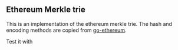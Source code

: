 ## Ethereum Merkle trie

This is an implementation of the ethereum merkle trie. The hash and encoding methods are copied from [go-ethereum](https://github.com/ethereum/go-ethereum).

Test it with
```
